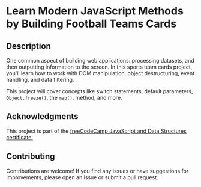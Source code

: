 # Learn Modern JavaScript Methods by Building Football Teams Cards

## Description

One common aspect of building web applications: processing datasets, and then outputting information to the screen. In this sports team cards project, you'll learn how to work with DOM manipulation, object destructuring, event handling, and data filtering.

This project will cover concepts like switch statements, default parameters, `Object.freeze()`, the `map()`, method, and more.

## Acknowledgments

This project is part of the [freeCodeCamp JavaScript and Data Structures certificate.](https://www.freecodecamp.org/learn/learn-javascript-algorithms-and-data-structures)

## Contributing

Contributions are welcome! If you find any issues or have suggestions for improvements, please open an issue or submit a pull request.
